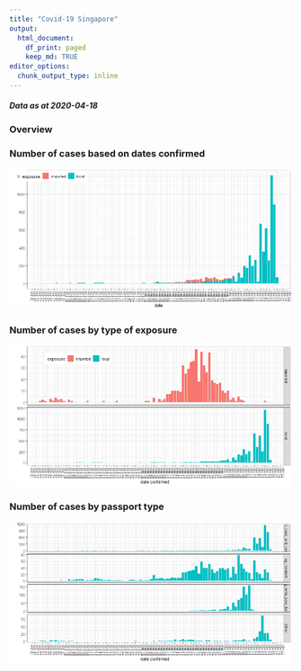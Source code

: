 ```yaml
---
title: "Covid-19 Singapore"
output:
  html_document:
    df_print: paged
    keep_md: TRUE
editor_options:
  chunk_output_type: inline
---
```







##### Data as at 2020-04-18

### Overview
<div data-pagedtable="false">
  <script data-pagedtable-source type="application/json">
{"columns":[{"label":["patient_status_update"],"name":[1],"type":["chr"],"align":["left"]},{"label":["n"],"name":[2],"type":["int"],"align":["right"]}],"data":[{"1":"deceased_covid","2":"11"},{"1":"deceased_other","2":"3"},{"1":"discharged","2":"803"},{"1":"hospitalised","2":"5771"}],"options":{"columns":{"min":{},"max":[10]},"rows":{"min":[10],"max":[10]},"pages":{}}}
  </script>
</div>


### Number of cases based on dates confirmed
![](covid19_files/figure-html/unnamed-chunk-3-1.png)<!-- -->


### Number of cases by type of exposure

![](covid19_files/figure-html/unnamed-chunk-4-1.png)<!-- -->


### Number of cases by passport type
![](covid19_files/figure-html/unnamed-chunk-5-1.png)<!-- -->




